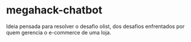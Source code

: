 # megahack-chatbot
Ideia pensada para resolver o desafio olist, dos desafios enfrentados por quem gerencia o e-commerce de uma loja.
